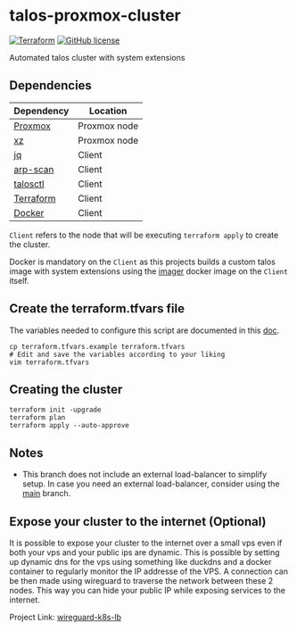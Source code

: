 # talos-proxmox-cluster

[![Terraform](https://github.com/Naman1997/talos-proxmox-cluster/actions/workflows/terraform.yml/badge.svg)](https://github.com/Naman1997/talos-proxmox-cluster/actions/workflows/terraform.yml)
[![GitHub license](https://img.shields.io/github/license/Naereen/StrapDown.js.svg)](https://github.com/Naman1997/talos-proxmox-cluster/blob/main/LICENSE)

Automated talos cluster with system extensions

## Dependencies

| Dependency | Location |
| ------ | ------ |
| [Proxmox](https://www.proxmox.com/en/proxmox-ve) | Proxmox node |
| [xz](https://en.wikipedia.org/wiki/XZ_Utils) | Proxmox node |
| [jq](https://stedolan.github.io/jq/) | Client |
| [arp-scan](https://linux.die.net/man/1/arp-scan) | Client |
| [talosctl](https://www.talos.dev/latest/learn-more/talosctl/) | Client |
| [Terraform](https://www.terraform.io/) | Client |
| [Docker](https://docs.docker.com/) | Client |

`Client` refers to the node that will be executing `terraform apply` to create the cluster.

Docker is mandatory on the `Client` as this projects builds a custom talos image with system extensions using the [imager](https://github.com/siderolabs/talos/pkgs/container/installer) docker image on the `Client` itself.


## Create the terraform.tfvars file

The variables needed to configure this script are documented in this [doc](docs/Variables.md).

```
cp terraform.tfvars.example terraform.tfvars
# Edit and save the variables according to your liking
vim terraform.tfvars
```


## Creating the cluster

```
terraform init -upgrade
terraform plan
terraform apply --auto-approve
```

## Notes
- This branch does not include an external load-balancer to simplify setup. In case you need an external load-balancer, consider using the [main](https://github.com/Naman1997/simple-talos-cluster/tree/main) branch.

## Expose your cluster to the internet (Optional)

It is possible to expose your cluster to the internet over a small vps even if both your vps and your public ips are dynamic. This is possible by setting up dynamic dns for the vps using something like duckdns and a docker container to regularly monitor the IP addresse of the VPS. A connection can be then made using wireguard to traverse the network between these 2 nodes. This way you can hide your public IP while exposing services to the internet.

Project Link: [wireguard-k8s-lb](https://github.com/Naman1997/wireguard-k8s-lb)